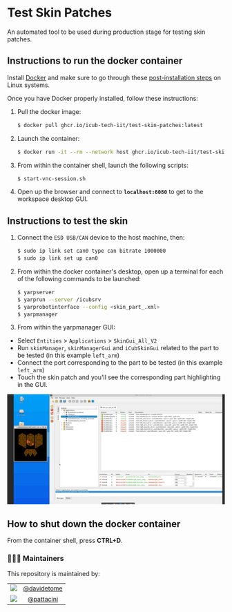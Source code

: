 Test Skin Patches
=================

An automated tool to be used during production stage for testing skin patches.

## Instructions to run the docker container
Install [Docker](https://www.docker.com) and make sure to go through these [post-installation steps](https://docs.docker.com/engine/install/linux-postinstall/) on Linux systems.

Once you have Docker properly installed, follow these instructions:
1. Pull the docker image:
    ```sh
    $ docker pull ghcr.io/icub-tech-iit/test-skin-patches:latest
    ```
2. Launch the container:
    ```sh
    $ docker run -it --rm --network host ghcr.io/icub-tech-iit/test-skin-patches:latest
    ```
3. From within the container shell, launch the following scripts:
    ```sh
    $ start-vnc-session.sh
    ```
4. Open up the browser and connect to **`localhost:6080`** to get to the workspace desktop GUI.

## Instructions to test the skin
1. Connect the `ESD USB/CAN` device to the host machine, then:
    ```sh
    $ sudo ip link set can0 type can bitrate 1000000
    $ sudo ip link set up can0
    ```
2. From within the docker container's desktop, open up a terminal for each of the following commands to be launched:
    ```sh
    $ yarpserver
    $ yarprun --server /icubsrv
    $ yarprobotinterface --config <skin_part_.xml>
    $ yarpmanager
    ```
3. From within the yarpmanager GUI:
- Select `Entities` > `Applications` > `SkinGui_All_V2`
- Run `skinManager`, `skinManagerGui` and `iCubSkinGui` related to the part to be tested (in this example `left_arm`)
- Connect the port corresponding to the part to be tested (in this example `left_arm`)
- Touch the skin patch and you'll see the corresponding part highlighting in the GUI.

![test-skin](./assets/test-skin.png)

## How to shut down the docker container
From the container shell, press **CTRL+D**.
 
### 👨🏻‍💻 Maintainers
This repository is maintained by:

| | |
|:---:|:---:|
| [<img src="https://github.com/davidetome.png" width="40">](https://github.com/davidetome) | [@davidetome](https://github.com/davidetome) |
| [<img src="https://github.com/pattacini.png" width="40">](https://github.com/pattacini) | [@pattacini](https://github.com/pattacini) |
